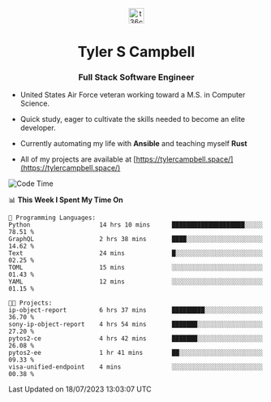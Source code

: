 <p align="center">
<a href="https://www.linkedin.com/in/t36campbell" target="blank"><img align="center" src="https://ik.imagekit.io/t36campbell/Portfolio/linkedin.png.original_m8bbGgPh6.png" alt="t36campbell" height="30" width="30" /></a>
</p>
<h1 align="center">Tyler S Campbell</h1>
<h3 align="center">Full Stack Software Engineer</h3>

* United States Air Force veteran working toward a M.S. in Computer Science.

* Quick study, eager to cultivate the skills needed to become an elite developer.

* Currently automating my life with **Ansible** and teaching myself **Rust**

* All of my projects are available at [https://tylercampbell.space/](https://tylercampbell.space/)

<!--START_SECTION:waka-->
![Code Time](http://img.shields.io/badge/Code%20Time-2%2C625%20hrs%2045%20mins-blue)

📊 **This Week I Spent My Time On** 

```text
💬 Programming Languages: 
Python                   14 hrs 10 mins      ████████████████████░░░░░   78.51 % 
GraphQL                  2 hrs 38 mins       ████░░░░░░░░░░░░░░░░░░░░░   14.62 % 
Text                     24 mins             █░░░░░░░░░░░░░░░░░░░░░░░░   02.25 % 
TOML                     15 mins             ░░░░░░░░░░░░░░░░░░░░░░░░░   01.43 % 
YAML                     12 mins             ░░░░░░░░░░░░░░░░░░░░░░░░░   01.15 % 

🐱‍💻 Projects: 
ip-object-report         6 hrs 37 mins       █████████░░░░░░░░░░░░░░░░   36.70 % 
sony-ip-object-report    4 hrs 54 mins       ███████░░░░░░░░░░░░░░░░░░   27.20 % 
pytos2-ce                4 hrs 42 mins       ███████░░░░░░░░░░░░░░░░░░   26.08 % 
pytos2-ee                1 hr 41 mins        ██░░░░░░░░░░░░░░░░░░░░░░░   09.33 % 
visa-unified-endpoint    4 mins              ░░░░░░░░░░░░░░░░░░░░░░░░░   00.38 % 
```


 Last Updated on 18/07/2023 13:03:07 UTC
<!--END_SECTION:waka-->
